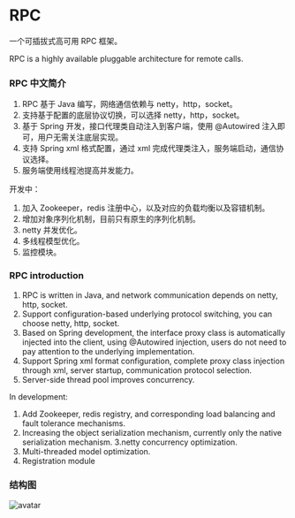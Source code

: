 # RPC

  一个可插拔式高可用 RPC 框架。
  
  RPC is a highly available pluggable architecture for remote calls.

### RPC 中文简介
1. RPC 基于 Java 编写，网络通信依赖与 netty，http，socket。
2. 支持基于配置的底层协议切换，可以选择 netty，http，socket。
3. 基于 Spring 开发，接口代理类自动注入到客户端，使用 @Autowired 注入即可，用户无需关注底层实现。
4. 支持 Spring xml 格式配置，通过 xml 完成代理类注入，服务端启动，通信协议选择。
5. 服务端使用线程池提高并发能力。

开发中：
1. 加入 Zookeeper，redis 注册中心，以及对应的负载均衡以及容错机制。
2. 增加对象序列化机制，目前只有原生的序列化机制。
3. netty 并发优化。
4. 多线程模型优化。
5. 监控模块。

### RPC introduction
1. RPC is written in Java, and network communication depends on netty, http, socket.
2. Support configuration-based underlying protocol switching, you can choose netty, http, socket.
3. Based on Spring development, the interface proxy class is automatically injected into the client, using @Autowired injection, users do not need to pay attention to the underlying implementation.
4. Support Spring xml format configuration, complete proxy class injection through xml, server startup, communication protocol selection.
5. Server-side thread pool improves concurrency.

In development:
1. Add Zookeeper, redis registry, and corresponding load balancing and fault tolerance mechanisms.
2. Increasing the object serialization mechanism, currently only the native serialization mechanism.
3.netty concurrency optimization.
4. Multi-threaded model optimization.
5. Registration module

### 结构图
![avatar](https://github.com/PaulWang92115/RPC/blob/master/doc/RPC%20(1).png)

